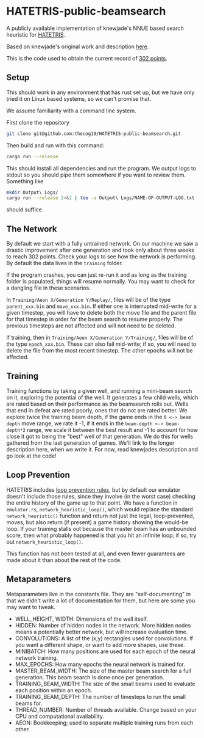 # HATETRIS-public-beamsearch
A publicly available implementation of knewjade's NNUE based search heuristic for [HATETRIS](https://qntm.org/hatetris). 

Based on knewjade's original work and description [here](https://gist.github.com/knewjade/24fd3a655e5321c8ebac8b93fa497ed9).

This is the code used to obtain the current record of [302 points]().

## Setup

This should work in any environment that has rust set up, but we have only tried it on Linux based systems, so we can't promise that. 

We assume familiarity with a command line system. 

First clone the repository 

```bash
git clone git@github.com:thecog19/HATETRIS-public-beamsearch.git
```

Then build and run with this command: 
```bash
cargo run --release
```

This should install all dependencies and run the program. We output logs to stdout so you should pipe them somewhere if you want to review them. Something like 
```bash
mkdir Output\ Logs/
cargo run --release 2>&1 | tee -a Output\ Logs/NAME-OF-OUTPUT-LOG.txt
```
should suffice

## The Network
By default we start with a fully untrained network. On our machine we saw a drastic improvement after one generation and took only about three weeks to reach 302 points. Check your logs to see how the network is performing. By default the data lives in the `training` folder. 

If the program crashes, you can just re-run it and as long as the training folder is populated, things will resume normally. You may want to check for a dangling file in these scenarios. 

In `Training/Aeon X/Generation Y/Replay/`, files will be of the type `parent_xxx.bin` and `move_xxx.bin`.  If either one is interrupted mid-write for a given timestep, you will have to delete both the move file and the parent file for that timestep in order for the beam search to resume properly.  The previous timesteps are not affected and will not need to be deleted.

If training, then in `Training/Aeon X/Generation Y/Training/`, files will be of the type `epoch_xxx.bin`.  These can also fail mid-write; if so, you will need to delete the file from the most recent timestep.  The other epochs will not be affected.

## Training

Training functions by taking a given well, and running a mini-beam search on it, exploring the potential of the well. It generates a few child wells, which are rated based on their performance as the beamsearch rolls out. Wells that end in defeat are rated poorly, ones that do not are rated better. We explore twice the training beam depth, if the game ends in the `0 <-> beam depth` move range, we rate it -1, if it ends in the `beam-depth <-> beam-depth*2` range, we scale it between the best result and -1 to account for how close it got to being the "best" well of that generation. We do this for wells gathered from the last generation of games. We'll link to the longer description here, when we write it. For now, read knewjades description and go look at the code!

## Loop Prevention

HATETRIS includes [loop prevention rules](https://qntm.org/loops), but by default our emulator doesn't include those rules, since they involve (in the worst case) checking the entire history of the game up to that point.  We have a function in `emulator.rs`, `network_heuristic_loop()`, which would replace the standard `network_heuristic()` function and return not just the legal, loop-prevented, moves, but also return (if present) a game history showing the would-be loop.  If your training stalls out because the master beam has an unbounded score, then what probably happened is that you hit an infinite loop; if so, try out `network_heuristic_loop()`.  

This function has not been tested at all, and even fewer guarantees are made about it than about the rest of the code.

## Metaparameters

Metaparameters live in the constants file. They are "self-documenting" in that we didn't write a lot of documentation for them, but here are some you may want to tweak. 

- WELL_HEIGHT, WIDTH: Dimensions of the well itself.
- HIDDEN: Number of hidden nodes in the network.  More hidden nodes means a potentially better network, but will increase evaluation time.
- CONVOLUTIONS: A list of the (x,y) rectangles used for convolutions.  If you want a different shape, or want to add more shapes, use these.
- MINIBATCH: How many positions are used for each epoch of the neural network training.
- MAX_EPOCHS: How many epochs the neural network is trained for.
- MASTER_BEAM_WIDTH: The size of the master beam search for a full generation.  This beam search is done once per generation.
- TRAINING_BEAM_WIDTH: The size of the small beams used to evaluate each position within an epoch.
- TRAINING_BEAM_DEPTH: The number of timesteps to run the small beams for.
- THREAD_NUMBER: Number of threads available.  Change based on your CPU and computational availability.
- AEON: Bookkeeping; used to separate multiple training runs from each other.
